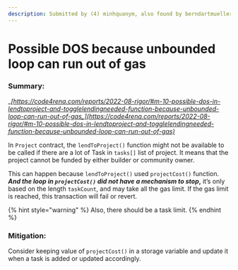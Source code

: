 ```yaml
---
description: Submitted by (4) minhquanym, also found by berndartmueller, Chom, and scaraven
---
```


# Possible DOS because unbounded loop can run out of gas

### Summary:

__[_https://code4rena.com/reports/2022-08-rigor/#m-10-possible-dos-in-lendtoproject-and-togglelendingneeded-function-because-unbounded-loop-can-run-out-of-gas_](https://code4rena.com/reports/2022-08-rigor/#m-10-possible-dos-in-lendtoproject-and-togglelendingneeded-function-because-unbounded-loop-can-run-out-of-gas)__

In `Project` contract, the `lendToProject()` function might not be available to be called if there are a lot of Task in `tasks[]` list of project. It means that the project cannot be funded by either builder or community owner.

This can happen because `lendToProject()` used `projectCost()` function. _**And the loop in `projectCost()` did not have a mechanism to stop**_**,** it’s only based on the length `taskCount`, and may take all the gas limit. If the gas limit is reached, this transaction will fail or revert.

{% hint style="warning" %}
Also, there should be a task limit.
{% endhint %}

### Mitigation:

Consider keeping value of `projectCost()` in a storage variable and update it when a task is added or updated accordingly.
